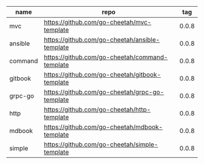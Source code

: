 |name|repo|tag|
|---|---|---|
|mvc|https://github.com/go-cheetah/mvc-template|0.0.8|
|ansible|https://github.com/go-cheetah/ansible-template|0.0.8|
|command|https://github.com/go-cheetah/command-template|0.0.8|
|gitbook|https://github.com/go-cheetah/gitbook-template|0.0.8|
|grpc-go|https://github.com/go-cheetah/grpc-go-template|0.0.8|
|http|https://github.com/go-cheetah/http-template|0.0.8|
|mdbook|https://github.com/go-cheetah/mdbook-template|0.0.8|
|simple|https://github.com/go-cheetah/simple-template|0.0.8|
